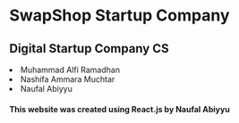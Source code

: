# SwapShop Startup Company

## Digital Startup Company CS
<li>Muhammad Alfi Ramadhan</li>
<li>Nashifa Ammara Muchtar</li>
<li>Naufal Abiyyu</li>

#### This website was created using React.js by Naufal Abiyyu